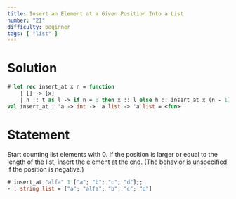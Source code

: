 ```yaml
---
title: Insert an Element at a Given Position Into a List
number: "21"
difficulty: beginner
tags: [ "list" ]
---
```


# Solution

```ocaml
# let rec insert_at x n = function
    | [] -> [x]
    | h :: t as l -> if n = 0 then x :: l else h :: insert_at x (n - 1) t;;
val insert_at : 'a -> int -> 'a list -> 'a list = <fun>
```

# Statement

Start counting list elements with 0.  If the position is larger or
equal to the length of the list, insert the element at the end.  (The
behavior is unspecified if the position is negative.)

```ocaml
# insert_at "alfa" 1 ["a"; "b"; "c"; "d"];;
- : string list = ["a"; "alfa"; "b"; "c"; "d"]
```
